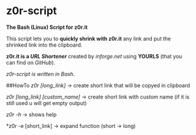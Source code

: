 # z0r-script
**The Bash (Linux) Script for z0r.it**

This script lets you to **quickly shrink with z0r.it** any link and put the shrinked link into the clipboard.

**z0r.it is a _URL Shortener_** created by *inforge.net* using **YOURLS** (that you can find on *GitHub*).

*z0r-script is written in _Bash_*.

##HowTo
*z0r [long_link]* -> create short link that will be copyed in clipboard

*z0r [long_link] [custom_name]* -> create short link with custom name (if it is still used u will get empty output)

*z0r -h* -> shows help

*z0r -e [short_link] -> expand function (short -> long)
